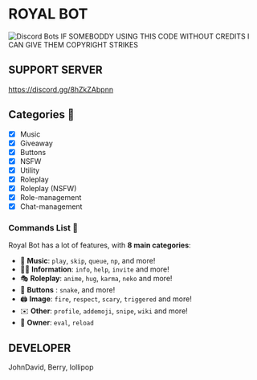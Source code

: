 # ROYAL BOT
![Discord Bots](https://top.gg/api/widget/787260574551375903.svg)
IF SOMEBODDY USING THIS CODE WITHOUT CREDITS I CAN GIVE THEM COPYRIGHT STRIKES 


## SUPPORT SERVER 
https://discord.gg/8hZkZAbpnn

## Categories 📑
- [x] Music
- [x] Giveaway
- [x] Buttons
- [x] NSFW
- [x] Utility
- [X] Roleplay
- [X] Roleplay (NSFW)
- [X] Role-management
- [X] Chat-management
### Commands List 💫 

Royal Bot has a lot of features, with **8 main categories**:

*   🎵 **Music**: `play`, `skip`, `queue`, `np`, and more! 
*   👩‍💼 **Information**: `info`, `help`, `invite` and more! 
*   🎭 **Roleplay**: `anime`, `hug`, `karma`, `neko` and more! 
*   🔘 **Buttons** : `snake`,  and more!
*   🖨️ **Image**: `fire`, `respect`, `scary`, `triggered` and more! 
*   ✉️ **Other**: `profile`, `addemoji`, `snipe`, `wiki` and more!
*   👑 **Owner**: `eval`, `reload`
## DEVELOPER
JohnDavid, Berry, lollipop
